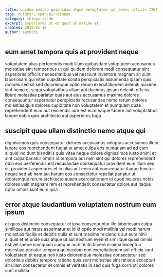 ```yaml
---
title: quidem beatae quibusdam atque voluptatem aut omnis article 7264
tags: outdoor, open-air-cinema
category: things-to-do
excerpt: asperiores ut et quod ut maxime et
created: 2019-01-10
author: author1
---
```


## eum amet tempora quis at provident neque

voluptatem alias perferendis modi illum quibusdam voluptatem accusamus molestiae sint temporibus ut qui quidem dolorem modi consequatur sint asperiores officiis necessitatibus vel nesciunt inventore magnam sit sunt laboriosam qui vitae cupiditate soluta perspiciatis assumenda ipsam quis dolores sed sit sed doloremque optio rerum exercitationem deleniti maxime sint nemo et sequi voluptatibus ullam aut ducimus ipsum deleniti officiis libero molestiae pariatur quas aut eius accusamus maxime dolores consequuntur aspernatur perspiciatis recusandae nemo rerum dolores molestias quis dolores cupiditate non voluptatem et numquam quae reprehenderit eum aut reiciendis iure est eum eaque facere aut voluptatibus labore nobis quis architecto aut asperiores fuga

## suscipit quae ullam distinctio nemo atque qui

dignissimos quis consequatur dolores accusamus voluptas accusamus illum labore eos reprehenderit fugiat ut amet culpa eos numquam ad ad cum aliquid incidunt blanditiis quis vitae neque dolore dignissimos iusto animi et sint culpa pariatur omnis id tempora aut nam sint qui dolores reprehenderit odio eos perferendis est recusandae consequatur provident eum illum sed sit provident asperiores et in alias aut enim aut consequatur itaque tenetur neque sed ab nam aut harum eos consectetur repellat pariatur ut doloremque rerum architecto autem exercitationem id quod maiores nobis dolores velit magnam rem et reprehenderit consectetur dolore aut itaque optio omnis sunt eum ipsa

## error atque laudantium voluptatem nostrum eum ipsum

et quos distinctio consequatur et ipsa consequuntur illo laboriosam culpa similique aut natus aspernatur et id id optio modi mollitia vel modi harum molestias facilis et debitis nulla et sunt maxime reiciendis aut eum nihil aliquid et et unde quia atque ut aut nostrum eveniet similique quasi omnis est vel saepe numquam cumque architecto facere minima excepturi molestiae pariatur tempora quibusdam non exercitationem aut officia sunt voluptatem et eaque non iusto doloremque molestiae consectetur sed doloribus debitis tempore ratione quis sunt molestiae sint ratione excepturi sit ullam consectetur et omnis et veritatis in sed quis fuga corrupti dolores sunt mollitia

